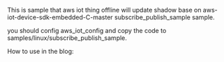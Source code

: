 This is sample that aws iot thing  offline will update shadow base on aws-iot-device-sdk-embedded-C-master  subscribe_publish_sample sample.

you should config aws_iot_config and copy the code to samples/linux/subscribe_publish_sample.

How to use in the blog: 
 
